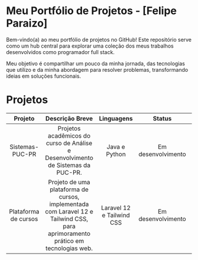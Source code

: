# Meu Portfólio de Projetos - [Felipe Paraizo]

Bem-vindo(a) ao meu portfólio de projetos no GitHub! Este repositório serve como um hub central para explorar uma coleção dos meus trabalhos desenvolvidos como programador full stack.

Meu objetivo é compartilhar um pouco da minha jornada, das tecnologias que utilizo e da minha abordagem para resolver problemas, transformando ideias em soluções funcionais.

# Projetos 

| Projeto | Descrição Breve | Linguagens | Status | Repositório
|     :---:      |     :---:      |     :---:      |     :---:      |     :---:      |
| Sistemas-PUC-PR | Projetos acadêmicos do curso de Análise e Desenvolvimento de Sistemas da PUC-PR. | Java e Python| Em desenvolvimento | [Ver Repositório](https://github.com/Fparaiz0/Sistema-PUC-PR.git) |
| Plataforma de cursos | Projeto de uma plataforma de cursos, implementada com Laravel 12 e Tailwind CSS, para aprimoramento prático em tecnologias web. | Laravel 12 e Tailwind CSS | Em desenvolvimento | [Ver Repositório](https://github.com/Fparaiz0/plataforma_de_cursos.git) |   